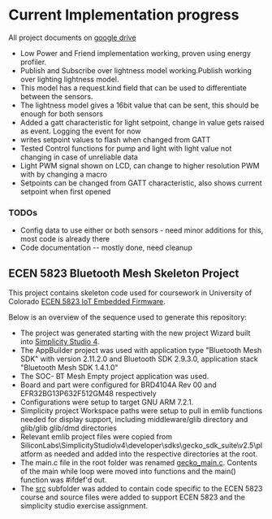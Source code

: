 # Current Implementation progress
All project documents on [google drive](https://drive.google.com/drive/u/0/folders/1rQfYgGdwMprrHQvmEfe_ihg3yPjacLZz)

* Low Power and Friend implementation working, proven using energy profiler.
* Publish and Subscribe over lightness model working.Publish working over lighting lightness model. 
* This model has a request.kind field that can be used to differentiate between the sensors. 
* The lightness model gives a 16bit value that can be sent, this should be enough for both sensors
* Added a gatt characteristic for light setpoint, change in value gets raised as event. Logging the event for now
* writes setpoint values to flash when changed from GATT
* Tested Control functions for pump and light with light value not changing in case of unreliable data
* Light PWM signal shown on LCD, can change to higher resolution PWM with by changing a macro
* Setpoints can be changed from GATT characteristic, also shows current setpoint when first opened


### TODOs
* Config data to use either or both sensors - need minor additions for this, most code is already there
* Code documentation -- mostly done, need cleanup

## ECEN 5823 Bluetooth Mesh Skeleton Project

This project contains skeleton code used for coursework in University of Colorado [ECEN 5823 IoT Embedded Firmware](https://sites.google.com/colorado.edu/ecen5823/home).

Below is an overview of the sequence used to generate this repository:
* The project was generated starting with the new project Wizard built into [Simplicity Studio 4](https://www.silabs.com/products/development-tools/software/simplicity-studio).  
* The AppBuilder project was used with application type "Bluetooth Mesh SDK" with version 2.11.2.0 and Bluetooth SDK 2.9.3.0, application stack "Bluetooth Mesh SDK 1.4.1.0"
* The SOC- BT Mesh Empty project application was used.
* Board and part were configured for BRD4104A Rev 00 and EFR32BG13P632F512GM48 respectively
* Configurations were setup to target GNU ARM 7.2.1.
* Simplicity project Workspace paths were setup to pull in emlib functions needed for display support, including middleware/glib directory and glib/glib glib/dmd directories
* Relevant emlib project files were copied from SiliconLabs\SimplicityStudio\v4\developer\sdks\gecko_sdk_suite\v2.5\platform as needed and added into the respective directories at the root.
* The main.c file in the root folder was renamed [gecko_main.c](gecko_main.c).  Contents of the main while loop were moved into functions and the main() function was #ifdef'd out.
* The [src](src) subfolder was added to contain code specific to the ECEN 5823 course and source files were added to support ECEN 5823 and the simplicity studio exercise assignment.

